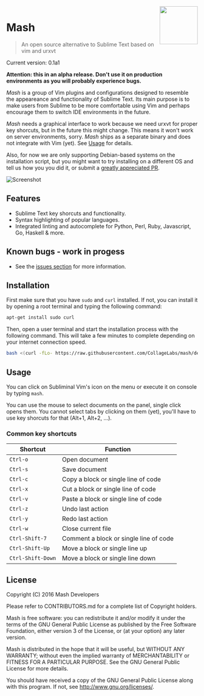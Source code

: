 <img align="right" height="100" src="https://cloud.githubusercontent.com/assets/324683/14374725/0a483732-fd23-11e5-9b56-b0e280b20760.png">

# Mash

> An open source alternative to Sublime Text based on vim and urxvt

Current version: 0.1a1

**Attention: this in an alpha release. Don't use it on production environments as
you will probably experience bugs.**

*Mash* is a group of Vim plugins and configurations designed to resemble
the appeareance and functionality of Sublime Text. Its main purpose is to make
users from Sublime to be more comfortable using Vim and perhaps encourage them
to switch IDE environments in the future.

*Mash* needs a graphical interface to work because we need urxvt for
proper key shorcuts, but in the future this might change. This means it won't
work on server environments, sorry. *Mash* ships as a separate binary
and does not integrate with Vim (yet). See [Usage](#usage) for details.

Also, for now we are only supporting Debian-based systems on the installation
script, but you might want to try installing on a different OS and tell us how
you you did it, or submit a
[greatly appreciated PR](https://github.com/CollageLabs/mash/pulls).

![Screenshot](https://cloud.githubusercontent.com/assets/324683/18112460/b9c94b3a-6ef5-11e6-9d11-43df8c950f87.png "Screenshot")

## Features

* Sublime Text key shorcuts and functionality. 
* Syntax highlighting of popular languages.
* Integrated linting and autocomplete for Python, Perl, Ruby, Javascript, Go, Haskell & more.

## Known bugs - work in progess

* See the [issues section](https://github.com/CollageLabs/mash/issues)
for more information.

## Installation

First make sure that you have `sudo` and `curl` installed. If not, you can install it by opening
a root terminal and typing the following command:

```bash
apt-get install sudo curl
```

Then, open a user terminal and start the installation process with the following command.
This will take a few minutes to complete depending on your internet connection speed.

```bash
bash <(curl -fLo- https://raw.githubusercontent.com/CollageLabs/mash/develop/install.sh)
```

## Usage

You can click on Subliminal Vim's icon on the menu or execute it on console by
typing `mash`.

You can use the mouse to select documents on the panel, single click opens them.
You cannot select tabs by clicking on them (yet), you'll have to use key shorcuts
for that (Alt+1, Alt+2, ...).

### Common key shortcuts

| Shortcut | Function |
| --- | --- |
| `Ctrl-o` | Open document |
| `Ctrl-s` | Save document |
| `Ctrl-c` | Copy a block or single line of code |
| `Ctrl-x` | Cut a block or single line of code |
| `Ctrl-v` | Paste a block or single line of code |
| `Ctrl-z` | Undo last action |
| `Ctrl-y` | Redo last action |
| `Ctrl-w` | Close current file |
| `Ctrl-Shift-7` | Comment a block or single line of code |
| `Ctrl-Shift-Up` | Move a block or single line up |
| `Ctrl-Shift-Down` | Move a block or single line down |

## License

Copyright (C) 2016 Mash Developers

Please refer to CONTRIBUTORS.md for a complete list of Copyright holders.

Mash is free software: you can redistribute it and/or modify it under the
terms of the GNU General Public License as published by the Free Software
Foundation, either version 3 of the License, or (at your option) any later
version.

Mash is distributed in the hope that it will be useful, but WITHOUT ANY
WARRANTY; without even the implied warranty of MERCHANTABILITY or FITNESS FOR A
PARTICULAR PURPOSE.  See the GNU General Public License for more details.

You should have received a copy of the GNU General Public License along with
this program. If not, see http://www.gnu.org/licenses/.

<!-- 

DEBIANSNDBX="${HOME}/.config/mash/sandboxes/debian"
RUBYSNDBX="${HOME}/.config/mash/sandboxes/ruby"
PYTHONSNDBX="${HOME}/.config/mash/sandboxes/python"
NODESNDBX="${HOME}/.config/mash/sandboxes/node"
GOSNDBX="${HOME}/.config/mash/sandboxes/go"

PYTHONPKGLIST="pylint pyflakes pep8 pydocstyle docutils yamllint vim-vint"
NODEPKGLIST="jshint jsonlint csslint sass-lint less dockerfile_lint"
RUBYPKGLIST="rubocop mdl sqlint"
GOPKGLIST="github.com/golang/lint/golint"

BUILDPKGLIST="
make,
imagemagick,
librsvg2-bin,
silversearcher-ag,
exuberant-ctags,
xclip,
wmctrl,
fontconfig,
git,
zenity,
curl,
bash,
gksu,
xdg-utils,
coreutils"

INSTALL_ARGS_FILE="${HOME}/.config/mash/install-args.conf"

if [ ! -f "${INSTALL_ARGS_FILE}" ]; then

    INSTALLDESC="Mash ships with linting, syntax highlighting and \
completion support. Please select below which ones would you like to activate."

    ANS="$( zenity --list --text "${INSTALLDESC}" --checklist --separator "\n" \
        --height 500 --width 800 --hide-column 4 --print-column 4 --window-icon "${WINDOW_ICON}" \
        --column "Select" --column "Language" --column "Description" --column "O" \
        TRUE "Python" "Uses pep8, pylint, pyflakes and pydocstyle as linters, and neocomplete for completion." include-python \
        TRUE "Ruby" "Uses rubocop and ruby as linters and neocomplete for completion." include-ruby \
        TRUE "Shell/Bash" "Uses sh, checkbashisms and shellcheck as linters." include-shell \
        TRUE "Javascript and JSON" "Uses jshint as linter." include-js \
        TRUE "HTML, XHTML and XML" "Uses tidy and xmllint as linters." include-html \
        TRUE "YAML" "Uses yamllint as linter." include-yaml \
        TRUE "PO" "Uses gettext as linter." include-po \
        TRUE "CSS, SASS, SCSS and LESS" "Uses csslint, less and sass-lint as linters." include-css \
        TRUE "Markdown and RST" "Uses textlint and docutils as linters." include-markdown \
        TRUE "Dockerfile" "Uses dockerfile_lint as linter." include-docker \
        TRUE "Go" "Uses go, gofmt and golint as linters." include-go \
        TRUE "Vim" "Uses vint as a linter." include-vim \
        FALSE "C, C++, Obj-C and Obj-C++" "Uses GCC to find syntax errors." include-c \
        FALSE "C#" "Uses mono to find syntax errors." include-csharp \
        FALSE "SQL" "Uses sqlint as linter." include-sql \
        FALSE "PHP" "Uses php (cli) to find syntax errors." include-php \
        FALSE "Rust" "Uses rustc as linter." include-rust 2>/dev/null )"

    if [ ${?} -eq 1 ]; then
        exit 0
    fi

    if [ -n "${ANS}" ]; then
        printf -- '--%s\n' "${ANS}" > "${INSTALL_ARGS_FILE}"
    else
        touch "${INSTALL_ARGS_FILE}"
    fi
fi

INSTALL_ARGS="$( cat "${INSTALL_ARGS_FILE}" )"

for OPT in ${INSTALL_ARGS}; do
    case ${OPT} in
        --include-python)
            BUILDPKGLIST="virtualenv python-dev ${BUILDPKGLIST}"
            RUNPKGLIST="python ${RUNPKGLIST}"
        ;;

        --include-shell)
            RUNPKGLIST="bash devscripts shellcheck ${RUNPKGLIST}"
        ;;

        --include-js)
            RUNPKGLIST="nodejs ${RUNPKGLIST}"
        ;;

        --include-ruby)
            BUILDPKGLIST="ruby-dev ${BUILDPKGLIST}"
            RUNPKGLIST="ruby ${RUNPKGLIST}"
        ;;

        --include-go)
            RUNPKGLIST="golang-go ${RUNPKGLIST}"
        ;;

        --include-markdown)
            BUILDPKGLIST="virtualenv python-dev ruby-dev ${BUILDPKGLIST}"
            RUNPKGLIST="python ruby ${RUNPKGLIST}"
        ;;

        --include-po)
            RUNPKGLIST="gettext ${RUNPKGLIST}"
        ;;

        --include-html)
            RUNPKGLIST="tidy libxml2-utils ${RUNPKGLIST}"
        ;;

        --include-yaml)
            BUILDPKGLIST="virtualenv python-dev ${BUILDPKGLIST}"
            RUNPKGLIST="python ${RUNPKGLIST}"
        ;;

        --include-css)
            RUNPKGLIST="nodejs ${RUNPKGLIST}"
        ;;

        --include-c)
            RUNPKGLIST="gcc ${RUNPKGLIST}"
        ;;

        --include-csharp)
            RUNPKGLIST="mono-devel ${RUNPKGLIST}"
        ;;

        --include-vim)
            BUILDPKGLIST="virtualenv python-dev ${BUILDPKGLIST}"
            RUNPKGLIST="python ${RUNPKGLIST}"
        ;;

        --include-sql)
            BUILDPKGLIST="ruby-dev ${BUILDPKGLIST}"
            RUNPKGLIST="ruby ${RUNPKGLIST}"
        ;;

        --include-php)
            RUNPKGLIST="php5-cli ${RUNPKGLIST}"
        ;;

        --include-docker)
            RUNPKGLIST="nodejs ${RUNPKGLIST}"
        ;;

        --include-rust)
            RUNPKGLIST="rustc ${RUNPKGLIST}"
        ;;
    esac
done

if [ -n "$(which dpkg)" ]; then
    APTGETCMD="apt-get"
    APTGETOPTS="-o Apt::Install-Recommends=false \
        -o Apt::Get::Assume-Yes=true \
        -o Apt::Get::AllowUnauthenticated=true \
        -o DPkg::Options::=--force-confmiss \
        -o DPkg::Options::=--force-confnew \
        -o DPkg::Options::=--force-overwrite \
        -o DPkg::Options::=--force-unsafe-io"

    for DDEP in ${BUILDPKGLIST} ${RUNPKGLIST}; do
        if ! dpkg -L "${DDEP}" >/dev/null 2>&1; then
            DDEPENDS="${DDEP} ${DDEPENDS}"
        fi
    done
fi

for RDEP in ${RUBYPKGLIST}; do
    if [ ! -f "${BASEDIR}/sandboxes/ruby/bin/${RDEP}" ]; then
        RDEPENDS="${RDEP} ${RDEPENDS}"
    fi
done

for PDEP in ${PYTHONPKGLIST}; do
    REALBIN="${PDEP}"
    if [ "${PDEP}" == "docutils" ]; then
        REALBIN="rst2pseudoxml.py"
    fi
    if [ "${PDEP}" == "vim-vint" ]; then
        REALBIN="vint"
    fi
    if [ ! -f "${BASEDIR}/sandboxes/python/bin/${REALBIN}" ]; then
        PDEPENDS="${PDEP} ${PDEPENDS}"
    fi
done

for NDEP in ${NODEPKGLIST}; do
    REALBIN="${NDEP}"
    if [ "${NDEP}" == "less" ]; then
        REALBIN="lessc"
    fi
    if [ ! -f "${BASEDIR}/sandboxes/node/node_modules/.bin/${REALBIN}" ]; then
        NDEPENDS="${NDEP} ${NDEPENDS}"
    fi
done

for GDEP in ${GOPKGLIST}; do
    REALBIN="${GDEP}"
    if [ "${GDEP}" == "github.com/golang/lint/golint" ]; then
        REALBIN="golint"
    fi
    if [ ! -f "${BASEDIR}/sandboxes/go/bin/${REALBIN}" ]; then
        GDEPENDS="${GDEP} ${GDEPENDS}"
    fi
done

mkfifo ${TEMPFILE}
zenity --progress --pulsate --auto-close --no-cancel \
    --window-icon "${WINDOW_ICON}" --height 100 \
    --width 600 < ${TEMPFILE} 2>/dev/null &

{
    if [ -n "${DDEPENDS}" ]; then
        echospaced "Installing missing dpkg dependencies ..."
        docker run -it -w ${PWD} -v ${PWD}:${PWD} collagelabs/mash:build fakechroot fakeroot chroot ${DEBIANSNDBX} ${APTGETCMD} ${APTGETOPTS} update
        docker run -it -w ${PWD} -v ${PWD}:${PWD} collagelabs/mash:build fakechroot fakeroot chroot ${DEBIANSNDBX} ${APTGETCMD} ${APTGETOPTS} install ${DDEPENDS}
    fi

    exit 0

    if [ -n "${RDEPENDS}" ]; then
        echospaced "Installing missing ruby dependencies ..."
        ${DEBIANSNDBX}/usr/local/gem install --install-dir "${RUBYSNDBX}" ${RUBYPKGLIST}
    fi

    if [ -n "${PDEPENDS}" ]; then
        echospaced "Installing missing python dependencies ..."
        ${PYTHONSNDBX}/bin/pip3 install ${PYTHONPKGLIST}
    fi

    if [ -n "${NDEPENDS}" ]; then
        echospaced "Installing missing nodejs dependencies ..."
        ${DEBIANSNDBX}/usr/local/npm --prefix "${NODESNDBX}" install ${NODEPKGLIST}
    fi

    if [ -n "${GDEPENDS}" ]; then
        echospaced "Installing missing go dependencies ..."
        env GOPATH="${GOSNDBX}" ${DEBIANSNDBX}/usr/local/go get -v ${GOPKGLIST}
    fi

} | tee ${TEMPFILE} -->